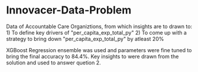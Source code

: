 # Innovacer-Data-Problem
Data of Accountable Care Organiztions, from which insights are to drawn to:
    1) To define key drivers of "per_capita_exp_total_py"
    2) To come up with a strategy to bring down "per_capita_exp_total_py" by atleast 20%

XGBoost Regression ensemble was used and parameters were fine tuned to bring the final accuracy to 84.4%.
Key insights to were drawn from the solution and used to answer quetion 2.
